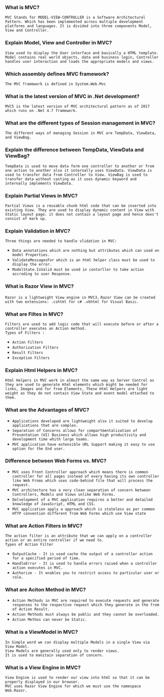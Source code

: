 ### What is MVC?
`MVC Stands for MODEL-VIEW-CONTROLLER is a Software Architectural Pattern. Which has been implemented across multiple development platforms and languages. It is divided into three components Model, View and Controller.`

### Explain Model, View and Controller in MVC?
`View used to display the User interface and basically a HTML template. Model contains real world objects, data and business login, Controller handles user interaction and loads the appropriate models and views.`

### Which assembly defines MVC framework?
`The MVC framework is defined in System.Web.Mvc`

### What is the latest version of MVC in .Net development?
`MVC5 is the latest version of MVC architectural pattern as of 2017 which runs on .Net 4.7 framework.`

### What are the different types of Session management in MVC?
`The different ways of managing Session in MVC are TempData, ViewData, and ViewBag.`

### Explain the difference between TempData, ViewData and ViewBag?
`TempData is used to move data form one controller to another or from one action to another also it internally uses ViewData. ViewData is used to transfer data from Controller to View. ViewBag is used to transfer data without casting as it uses dynamic keyword and internally implements ViewData.`

### Explain Partial Views in MVC?
`Partial Views is a reusable chunk html code that can be inserted into existing View. They are used to display dynamic content in View with Static layout page. it does not contain a layout page and hence does't consist of mark up.`

### Explain Validation in MVC?
`Three things are needed to handle vlidation in MVC:`
- `Data annotations which are nothing but attributes which can used on model Properties.`
- `ValidateMessagesFor which is an html helper class must be used to display the error.`
- `ModelState.IsValid must be used in contorller to take action accroding to user Response.`

### What is Razor View in MVC?
`Razor is a lightweight View engine in MVC3.`
`Razor View can be created with two extensions: .cshtml for c# .vbhtml for Visual Basic.`

### What are Filtes in MVC?
`Filters are used to add logic code that will execute before or after a controller executes an Action method.`</br>
`Types of Filters :`
- `Action Filters`
- `Authorization Filters`
- `Result Filters`
- `Exception Filters`

### Explain Html Helpers in MVC?
`Html Helpers in MVC work in almost the same way as Server Control as they are used to generate Html elements which might be needed for links, Images and for from Elements, These Html Helpers are light weight as they do not contain View State and event model attached to them.`

### What are the Advantages of MVC?
- `Applications developed are lightweight also it suited to develop applications that are complex.`
- `Separation of Concerns allows for compartmentalization of Presentation (UI) Business which allows high productivity and development time whith large teams.`
- `MVC application have extensible URL Support making it easy to use option for the End user.`

### Difference between Web Forms vs. MVC?
- `MVC uses Front Controller approach which means there is common controller for all pages instead of every having its own controller like Web Froms which uses code-behind file that will process the request.`
- `MVC architecture has a very clean separation of concern between Controllers, Models and Views unlike Web Forms.`
- `Delvelopment of a MVC application requires a better and detailed knowledge of JavaScript, HTML and CSS.`
- `MVC application apply a approach which is stateless as per common HTTP convention different from Web Forms which use View state`

### What are Action Filters in MVC?
`The action filter is an attribute that we can apply on a controller action or an entire controller if we need to.`</br>
`Types of Action Filter`
- `OutputCache - It is used cache the output of a controller action for a specified period of time.`
- `HandleError - It is used to handle errors raised when a controller action executes in MVC.`
- `Authorize - It enables you to restrict access to particular user or role.`

### What are Aciton Method in MVC?
- `Action Methods in MVC are required to execute requests and generate responses to the respective request which they generate in the from of Action Result.`</br>
- `Action Methods must always be public and they cannot be overloaded.`</br>
- `Action Methos can never be Static.`

### What is a ViewModel in MVC?
`In Simple word we can display multiple Models in a single View via View Model.`</br>
`View Models are generally used only to render views.`</br>
`It is used to manitain separation of concern.`</br>

### What is a View Engine in MVC?
`View Engine is used to render our view into html so that it can be properly displayed in our browser.`</br>
`MVC uses Razor View Engine for which we must use the namespace Web.Razor.`















